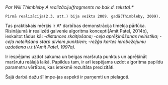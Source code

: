 **Par Will Thimbleby A* realizāciju(fragments no bak.d. teksta):**

	Pirmā realizācija(2.3. att.) bija veikta 2009. gadā(Thimbleby, 2009).
Tas praktiskais mērķis ir A* darbības demonstrācija timekļa pārlūka.
Risinājumā ir realizēti galvenie algoritma koncepti(Amit Patel, 2014b),
ieskaitot tādus kā:
	-*distances skaitļošana;*
	-*ceļa aprēķināšanas heiristika;*
	-*ceļa noteikšana starp diviem punktiem;*
	-*režģa kartes ierobežojumu uzdošana u.t.t(Amit Patel, 1997a).*

Ir iespējams uzdot sakuma un beigas maršruta punktus un aprēķināt maršrutu reālajā laikā.
Papildus tam, ir arī iespējams uzdot algoritma papildu parametru vērtības,
kas ietekmē rezultāta precizitāti.

Šajā darbā dažu šī impe-jas aspekti ir parņemti un pielagoti.
